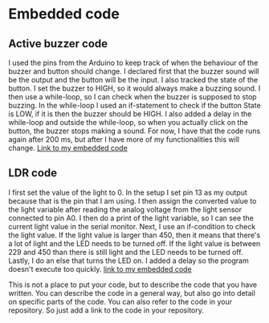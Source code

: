 # Embedded code

## Active buzzer code 
I used the pins from the Arduino to keep track of when the behaviour of the buzzer and button should change. I declared 
first that the buzzer sound will be the output and the button will be the input. I also tracked the state of the button. 
I set the buzzer to HIGH, so it would always make a buzzing sound. I then use a while-loop, so I can check when the buzzer
is supposed to stop buzzing. In the while-loop I used an if-statement to check if the button State is LOW, if it is then 
the buzzer should be HIGH. I also added a delay in the while-loop and outside the while-loop, so when you actually 
click on the button, the buzzer stops making a sound. For now, I have that the code runs again after 200 ms, but after
I have more of my functionalities this will change.
[Link to my embedded code](https://gitlab.fdmci.hva.nl/IoT/2023-2024-semester-2/individual-project/tiitiizuuxuu49/-/blob/main/embedded/test_code/active-sound-file.ino?ref_type=heads)

## LDR code
I first set the value of the light to 0. In the setup I set pin 13 as my output because that is the pin that I am using. 
I then assign the converted value to the light variable after reading the analog voltage from the light 
sensor connected to pin A0. I then do a print of the light variable, so I can see the current light value in the serial
monitor. Next, I use an if-condition to check the light value. If the light value is larger than 450, then it means that
there's a lot of light and the LED needs to be turned off. If the light value is between 229 and 450 than there is still
light and the LED needs to be turned off. Lastly, I do an else that turns the LED on. I added a delay so the program 
doesn't execute too quickly. 
[link to my embedded code](https://gitlab.fdmci.hva.nl/IoT/2023-2024-semester-2/individual-project/tiitiizuuxuu49/-/blob/main/embedded/test_code/ldr_led_light.ino?ref_type=heads)



This is not a place to put your code, but to describe the code that you have written. You can describe the code in a general way, but also go into detail on specific parts of the code. You can also refer to the code in your repository. So just add a link to the code in your repository.